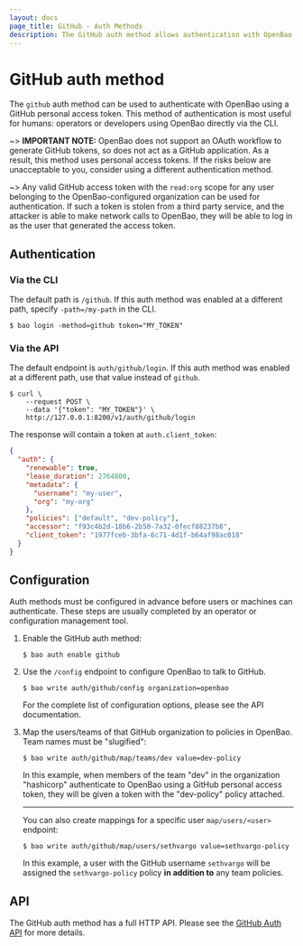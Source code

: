 ```yaml
---
layout: docs
page_title: GitHub - Auth Methods
description: The GitHub auth method allows authentication with OpenBao using GitHub.
---
```


# GitHub auth method

The `github` auth method can be used to authenticate with OpenBao using a GitHub
personal access token. This method of authentication is most useful for humans:
operators or developers using OpenBao directly via the CLI.

~> **IMPORTANT NOTE:** OpenBao does not support an OAuth workflow to generate
GitHub tokens, so does not act as a GitHub application. As a result, this method
uses personal access tokens. If the risks below are unacceptable to you, consider
using a different authentication method.

~> Any valid GitHub access token with the `read:org` scope for any user belonging
to the OpenBao-configured organization can be used for authentication. If such a
token is stolen from a third party service, and the attacker is able to make
network calls to OpenBao, they will be able to log in as the user that generated
the access token.

## Authentication

### Via the CLI

The default path is `/github`. If this auth method was enabled at a different
path, specify `-path=/my-path` in the CLI.

```shell-session
$ bao login -method=github token="MY_TOKEN"
```

### Via the API

The default endpoint is `auth/github/login`. If this auth method was enabled
at a different path, use that value instead of `github`.

```shell-session
$ curl \
    --request POST \
    --data '{"token": "MY_TOKEN"}' \
    http://127.0.0.1:8200/v1/auth/github/login
```

The response will contain a token at `auth.client_token`:

```json
{
  "auth": {
    "renewable": true,
    "lease_duration": 2764800,
    "metadata": {
      "username": "my-user",
      "org": "my-org"
    },
    "policies": ["default", "dev-policy"],
    "accessor": "f93c4b2d-18b6-2b50-7a32-0fecf88237b8",
    "client_token": "1977fceb-3bfa-6c71-4d1f-b64af98ac018"
  }
}
```

## Configuration

Auth methods must be configured in advance before users or machines can
authenticate. These steps are usually completed by an operator or configuration
management tool.

1. Enable the GitHub auth method:

   ```text
   $ bao auth enable github
   ```

1. Use the `/config` endpoint to configure OpenBao to talk to GitHub.

   ```text
   $ bao write auth/github/config organization=openbao
   ```

   For the complete list of configuration options, please see the API
   documentation.

1. Map the users/teams of that GitHub organization to policies in OpenBao. Team
   names must be "slugified":

   ```text
   $ bao write auth/github/map/teams/dev value=dev-policy
   ```

   In this example, when members of the team "dev" in the organization
   "hashicorp" authenticate to OpenBao using a GitHub personal access token, they
   will be given a token with the "dev-policy" policy attached.

   ***

   You can also create mappings for a specific user `map/users/<user>`
   endpoint:

   ```text
   $ bao write auth/github/map/users/sethvargo value=sethvargo-policy
   ```

   In this example, a user with the GitHub username `sethvargo` will be
   assigned the `sethvargo-policy` policy **in addition to** any team policies.

## API

The GitHub auth method has a full HTTP API. Please see the
[GitHub Auth API](./api/readme.md) for more
details.
